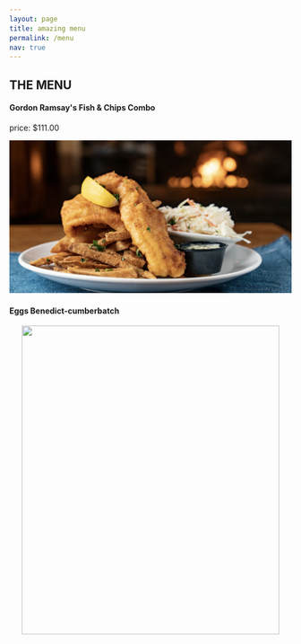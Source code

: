 ```yaml
---
layout: page
title: amazing menu
permalink: /menu
nav: true
---
```


## THE MENU


<p align="center"><span>
  
#### Gordon Ramsay's Fish & Chips Combo 
</p>

price: $111.00

<p align="center">
  
![images](assets/images/fishnchips.png)
</p>

#### Eggs Benedict-cumberbatch

<p align="center">
  <img width="460" height="550" src="https://s23209.pcdn.co/wp-content/uploads/2022/09/220602_DD_Eggs-Benedict_368.jpg">
</p>

